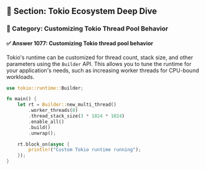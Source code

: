 ## 📘 Section: Tokio Ecosystem Deep Dive  
### 🔹 Category: Customizing Tokio Thread Pool Behavior  
#### ✅ Answer 1077: Customizing Tokio thread pool behavior

Tokio's runtime can be customized for thread count, stack size, and other parameters using the `Builder` API. This allows you to tune the runtime for your application's needs, such as increasing worker threads for CPU-bound workloads.

```rust
use tokio::runtime::Builder;

fn main() {
    let rt = Builder::new_multi_thread()
        .worker_threads(8)
        .thread_stack_size(3 * 1024 * 1024)
        .enable_all()
        .build()
        .unwrap();

    rt.block_on(async {
        println!("Custom Tokio runtime running");
    });
}
```
